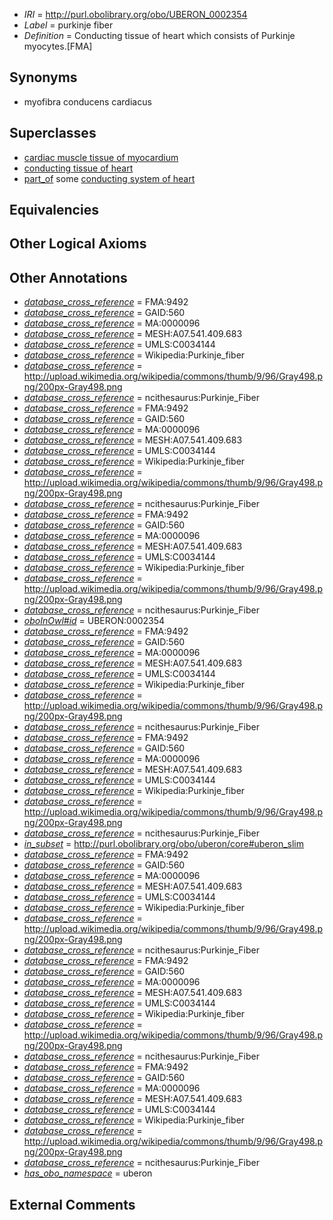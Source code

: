  * *IRI* = http://purl.obolibrary.org/obo/UBERON_0002354
 * *Label* = purkinje fiber
 * *Definition* = Conducting tissue of heart which consists of Purkinje myocytes.[FMA]

## Synonyms

 * myofibra conducens cardiacus

## Superclasses

 * [cardiac muscle tissue of myocardium](../../UBERON/93/UBERON_0004493.md)
 * [conducting tissue of heart](../../UBERON/31/UBERON_0010131.md)
 * [part_of](../../BFO/50/BFO_0000050.md) some [conducting system of heart](../../UBERON/50/UBERON_0002350.md)

## Equivalencies


## Other Logical Axioms


## Other Annotations

 * *[database_cross_reference](../../ef/oboInOwl#hasDbXref.md)* = FMA:9492
 * *[database_cross_reference](../../ef/oboInOwl#hasDbXref.md)* = GAID:560
 * *[database_cross_reference](../../ef/oboInOwl#hasDbXref.md)* = MA:0000096
 * *[database_cross_reference](../../ef/oboInOwl#hasDbXref.md)* = MESH:A07.541.409.683
 * *[database_cross_reference](../../ef/oboInOwl#hasDbXref.md)* = UMLS:C0034144
 * *[database_cross_reference](../../ef/oboInOwl#hasDbXref.md)* = Wikipedia:Purkinje_fiber
 * *[database_cross_reference](../../ef/oboInOwl#hasDbXref.md)* = http://upload.wikimedia.org/wikipedia/commons/thumb/9/96/Gray498.png/200px-Gray498.png
 * *[database_cross_reference](../../ef/oboInOwl#hasDbXref.md)* = ncithesaurus:Purkinje_Fiber
 * *[database_cross_reference](../../ef/oboInOwl#hasDbXref.md)* = FMA:9492
 * *[database_cross_reference](../../ef/oboInOwl#hasDbXref.md)* = GAID:560
 * *[database_cross_reference](../../ef/oboInOwl#hasDbXref.md)* = MA:0000096
 * *[database_cross_reference](../../ef/oboInOwl#hasDbXref.md)* = MESH:A07.541.409.683
 * *[database_cross_reference](../../ef/oboInOwl#hasDbXref.md)* = UMLS:C0034144
 * *[database_cross_reference](../../ef/oboInOwl#hasDbXref.md)* = Wikipedia:Purkinje_fiber
 * *[database_cross_reference](../../ef/oboInOwl#hasDbXref.md)* = http://upload.wikimedia.org/wikipedia/commons/thumb/9/96/Gray498.png/200px-Gray498.png
 * *[database_cross_reference](../../ef/oboInOwl#hasDbXref.md)* = ncithesaurus:Purkinje_Fiber
 * *[database_cross_reference](../../ef/oboInOwl#hasDbXref.md)* = FMA:9492
 * *[database_cross_reference](../../ef/oboInOwl#hasDbXref.md)* = GAID:560
 * *[database_cross_reference](../../ef/oboInOwl#hasDbXref.md)* = MA:0000096
 * *[database_cross_reference](../../ef/oboInOwl#hasDbXref.md)* = MESH:A07.541.409.683
 * *[database_cross_reference](../../ef/oboInOwl#hasDbXref.md)* = UMLS:C0034144
 * *[database_cross_reference](../../ef/oboInOwl#hasDbXref.md)* = Wikipedia:Purkinje_fiber
 * *[database_cross_reference](../../ef/oboInOwl#hasDbXref.md)* = http://upload.wikimedia.org/wikipedia/commons/thumb/9/96/Gray498.png/200px-Gray498.png
 * *[database_cross_reference](../../ef/oboInOwl#hasDbXref.md)* = ncithesaurus:Purkinje_Fiber
 * *[oboInOwl#id](../../id/oboInOwl#id.md)* = UBERON:0002354
 * *[database_cross_reference](../../ef/oboInOwl#hasDbXref.md)* = FMA:9492
 * *[database_cross_reference](../../ef/oboInOwl#hasDbXref.md)* = GAID:560
 * *[database_cross_reference](../../ef/oboInOwl#hasDbXref.md)* = MA:0000096
 * *[database_cross_reference](../../ef/oboInOwl#hasDbXref.md)* = MESH:A07.541.409.683
 * *[database_cross_reference](../../ef/oboInOwl#hasDbXref.md)* = UMLS:C0034144
 * *[database_cross_reference](../../ef/oboInOwl#hasDbXref.md)* = Wikipedia:Purkinje_fiber
 * *[database_cross_reference](../../ef/oboInOwl#hasDbXref.md)* = http://upload.wikimedia.org/wikipedia/commons/thumb/9/96/Gray498.png/200px-Gray498.png
 * *[database_cross_reference](../../ef/oboInOwl#hasDbXref.md)* = ncithesaurus:Purkinje_Fiber
 * *[database_cross_reference](../../ef/oboInOwl#hasDbXref.md)* = FMA:9492
 * *[database_cross_reference](../../ef/oboInOwl#hasDbXref.md)* = GAID:560
 * *[database_cross_reference](../../ef/oboInOwl#hasDbXref.md)* = MA:0000096
 * *[database_cross_reference](../../ef/oboInOwl#hasDbXref.md)* = MESH:A07.541.409.683
 * *[database_cross_reference](../../ef/oboInOwl#hasDbXref.md)* = UMLS:C0034144
 * *[database_cross_reference](../../ef/oboInOwl#hasDbXref.md)* = Wikipedia:Purkinje_fiber
 * *[database_cross_reference](../../ef/oboInOwl#hasDbXref.md)* = http://upload.wikimedia.org/wikipedia/commons/thumb/9/96/Gray498.png/200px-Gray498.png
 * *[database_cross_reference](../../ef/oboInOwl#hasDbXref.md)* = ncithesaurus:Purkinje_Fiber
 * *[in_subset](../../et/oboInOwl#inSubset.md)* = http://purl.obolibrary.org/obo/uberon/core#uberon_slim
 * *[database_cross_reference](../../ef/oboInOwl#hasDbXref.md)* = FMA:9492
 * *[database_cross_reference](../../ef/oboInOwl#hasDbXref.md)* = GAID:560
 * *[database_cross_reference](../../ef/oboInOwl#hasDbXref.md)* = MA:0000096
 * *[database_cross_reference](../../ef/oboInOwl#hasDbXref.md)* = MESH:A07.541.409.683
 * *[database_cross_reference](../../ef/oboInOwl#hasDbXref.md)* = UMLS:C0034144
 * *[database_cross_reference](../../ef/oboInOwl#hasDbXref.md)* = Wikipedia:Purkinje_fiber
 * *[database_cross_reference](../../ef/oboInOwl#hasDbXref.md)* = http://upload.wikimedia.org/wikipedia/commons/thumb/9/96/Gray498.png/200px-Gray498.png
 * *[database_cross_reference](../../ef/oboInOwl#hasDbXref.md)* = ncithesaurus:Purkinje_Fiber
 * *[database_cross_reference](../../ef/oboInOwl#hasDbXref.md)* = FMA:9492
 * *[database_cross_reference](../../ef/oboInOwl#hasDbXref.md)* = GAID:560
 * *[database_cross_reference](../../ef/oboInOwl#hasDbXref.md)* = MA:0000096
 * *[database_cross_reference](../../ef/oboInOwl#hasDbXref.md)* = MESH:A07.541.409.683
 * *[database_cross_reference](../../ef/oboInOwl#hasDbXref.md)* = UMLS:C0034144
 * *[database_cross_reference](../../ef/oboInOwl#hasDbXref.md)* = Wikipedia:Purkinje_fiber
 * *[database_cross_reference](../../ef/oboInOwl#hasDbXref.md)* = http://upload.wikimedia.org/wikipedia/commons/thumb/9/96/Gray498.png/200px-Gray498.png
 * *[database_cross_reference](../../ef/oboInOwl#hasDbXref.md)* = ncithesaurus:Purkinje_Fiber
 * *[database_cross_reference](../../ef/oboInOwl#hasDbXref.md)* = FMA:9492
 * *[database_cross_reference](../../ef/oboInOwl#hasDbXref.md)* = GAID:560
 * *[database_cross_reference](../../ef/oboInOwl#hasDbXref.md)* = MA:0000096
 * *[database_cross_reference](../../ef/oboInOwl#hasDbXref.md)* = MESH:A07.541.409.683
 * *[database_cross_reference](../../ef/oboInOwl#hasDbXref.md)* = UMLS:C0034144
 * *[database_cross_reference](../../ef/oboInOwl#hasDbXref.md)* = Wikipedia:Purkinje_fiber
 * *[database_cross_reference](../../ef/oboInOwl#hasDbXref.md)* = http://upload.wikimedia.org/wikipedia/commons/thumb/9/96/Gray498.png/200px-Gray498.png
 * *[database_cross_reference](../../ef/oboInOwl#hasDbXref.md)* = ncithesaurus:Purkinje_Fiber
 * *[has_obo_namespace](../../ce/oboInOwl#hasOBONamespace.md)* = uberon

## External Comments

